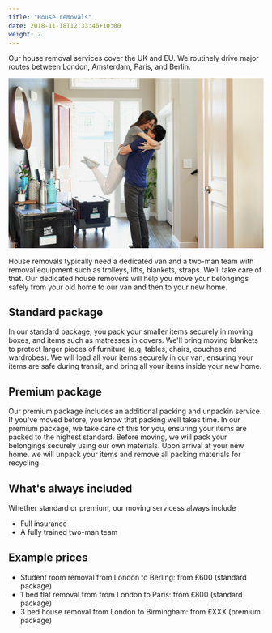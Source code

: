 ```yaml
---
title: "House removals"
date: 2018-11-18T12:33:46+10:00
weight: 2
---
```


Our house removal services cover the UK and EU. We routinely drive major routes between London, Amsterdam, Paris, and Berlin.

![Moving House](../images/hiveboxx-FwdWO5yEo5s-unsplash.jpg)

House removals typically need a dedicated van and a two-man team with removal equipment such as trolleys, lifts, blankets, straps. We'll take care of that. Our dedicated house removers will help you move your belongings safely from your old home to our van and then to your new home.

## Standard package

In our standard package, you pack your smaller items securely in moving boxes, and items such as matresses in covers. We'll bring moving blankets to protect larger pieces of furniture (e.g. tables, chairs, couches and wardrobes). We will load all your items securely in our van, ensuring your items are safe during transit, and bring all your items inside your new home.

## Premium package

Our premium package includes an additional packing and unpackin service. If you've moved before, you know that packing well takes time. In our premium package, we take care of this for you, ensuring your items are packed to the highest standard. Before moving, we will pack your belongings securely using our own materials. Upon arrival at your new home, we will unpack your items and remove all packing materials for recycling.

## What's always included

Whether standard or premium, our moving servicess always include

* Full insurance
* A fully trained two-man team

## Example prices

* Student room removal from London to Berling: from £600 (standard package)
* 1 bed flat removal from from London to Paris: from £800 (standard package)
* 3 bed house removal from London to Birmingham: from £XXX (premium package)
